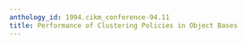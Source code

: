 ```yaml
---
anthology_id: 1994.cikm_conference-94.11
title: Performance of Clustering Policies in Object Bases
---
```

